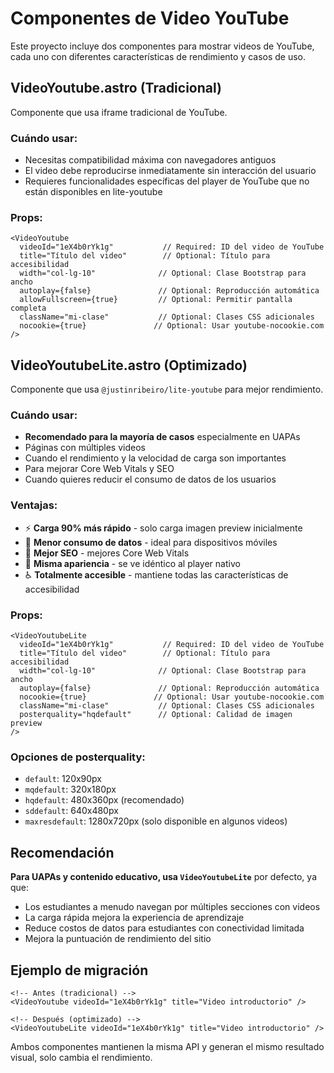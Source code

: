 # Componentes de Video YouTube

Este proyecto incluye dos componentes para mostrar videos de YouTube, cada uno con diferentes características de rendimiento y casos de uso.

## VideoYoutube.astro (Tradicional)

Componente que usa iframe tradicional de YouTube.

### Cuándo usar:
- Necesitas compatibilidad máxima con navegadores antiguos
- El video debe reproducirse inmediatamente sin interacción del usuario
- Requieres funcionalidades específicas del player de YouTube que no están disponibles en lite-youtube

### Props:
```astro
<VideoYoutube 
  videoId="1eX4b0rYk1g"           // Required: ID del video de YouTube
  title="Título del video"        // Optional: Título para accesibilidad
  width="col-lg-10"              // Optional: Clase Bootstrap para ancho
  autoplay={false}               // Optional: Reproducción automática
  allowFullscreen={true}         // Optional: Permitir pantalla completa
  className="mi-clase"           // Optional: Clases CSS adicionales
  nocookie={true}               // Optional: Usar youtube-nocookie.com
/>
```

## VideoYoutubeLite.astro (Optimizado)

Componente que usa `@justinribeiro/lite-youtube` para mejor rendimiento.

### Cuándo usar:
- **Recomendado para la mayoría de casos** especialmente en UAPAs
- Páginas con múltiples videos
- Cuando el rendimiento y la velocidad de carga son importantes
- Para mejorar Core Web Vitals y SEO
- Cuando quieres reducir el consumo de datos de los usuarios

### Ventajas:
- ⚡ **Carga 90% más rápido** - solo carga imagen preview inicialmente
- 📱 **Menor consumo de datos** - ideal para dispositivos móviles
- 🎯 **Mejor SEO** - mejores Core Web Vitals
- 🎨 **Misma apariencia** - se ve idéntico al player nativo
- ♿ **Totalmente accesible** - mantiene todas las características de accesibilidad

### Props:
```astro
<VideoYoutubeLite 
  videoId="1eX4b0rYk1g"           // Required: ID del video de YouTube
  title="Título del video"        // Optional: Título para accesibilidad
  width="col-lg-10"              // Optional: Clase Bootstrap para ancho
  autoplay={false}               // Optional: Reproducción automática
  nocookie={true}               // Optional: Usar youtube-nocookie.com
  className="mi-clase"           // Optional: Clases CSS adicionales
  posterquality="hqdefault"      // Optional: Calidad de imagen preview
/>
```

### Opciones de posterquality:
- `default`: 120x90px
- `mqdefault`: 320x180px
- `hqdefault`: 480x360px (recomendado)
- `sddefault`: 640x480px
- `maxresdefault`: 1280x720px (solo disponible en algunos videos)

## Recomendación

**Para UAPAs y contenido educativo, usa `VideoYoutubeLite`** por defecto, ya que:
- Los estudiantes a menudo navegan por múltiples secciones con videos
- La carga rápida mejora la experiencia de aprendizaje
- Reduce costos de datos para estudiantes con conectividad limitada
- Mejora la puntuación de rendimiento del sitio

## Ejemplo de migración

```astro
<!-- Antes (tradicional) -->
<VideoYoutube videoId="1eX4b0rYk1g" title="Video introductorio" />

<!-- Después (optimizado) -->
<VideoYoutubeLite videoId="1eX4b0rYk1g" title="Video introductorio" />
```

Ambos componentes mantienen la misma API y generan el mismo resultado visual, solo cambia el rendimiento.